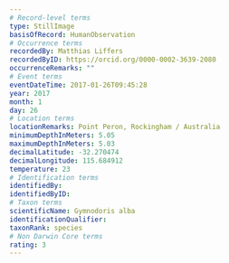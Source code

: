 ```yaml
---
# Record-level terms
type: StillImage
basisOfRecord: HumanObservation
# Occurrence terms
recordedBy: Matthias Liffers
recordedByID: https://orcid.org/0000-0002-3639-2080
occurrenceRemarks: ""
# Event terms
eventDateTime: 2017-01-26T09:45:28
year: 2017
month: 1
day: 26
# Location terms
locationRemarks: Point Peron, Rockingham / Australia
minimumDepthInMeters: 5.05
maximumDepthInMeters: 5.03
decimalLatitude: -32.270474
decimalLongitude: 115.684912
temperature: 23
# Identification terms
identifiedBy: 
identifiedByID: 
# Taxon terms
scientificName: Gymnodoris alba
identificationQualifier: 
taxonRank: species
# Non Darwin Core terms
rating: 3
---
```

